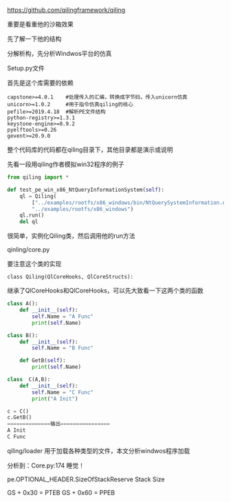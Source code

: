 https://github.com/qilingframework/qiling



重要是看重他的沙箱效果

先了解一下他的结构

分解析构，先分析Windwos平台的仿真



Setup.py文件

首先是这个库需要的依赖

```
capstone>=4.0.1    #处理传入的汇编，转换成字节码，传入unicorn仿真
unicorn>=1.0.2     #用于指令仿真qiling的核心
pefile>=2019.4.18  #解析PE文件结构
python-registry>=1.3.1
keystone-engine>=0.9.2
pyelftools>=0.26
gevent>=20.9.0
```

整个代码库的代码都在qiling目录下，其他目录都是演示或说明



先看一段用qiling作者模拟win32程序的例子

```python
from qiling import *

def test_pe_win_x86_NtQueryInformationSystem(self):
    ql = Qiling(
        ["../examples/rootfs/x86_windows/bin/NtQuerySystemInformation.exe"],
        "../examples/rootfs/x86_windows")
    ql.run()
    del ql
```

很简单，实例化Qiling类，然后调用他的run方法



qinling/core.py

要注意这个类的实现

`class Qiling(QlCoreHooks, QlCoreStructs): ` 

继承了QlCoreHooks和QlCoreHooks，可以先大致看一下这两个类的函数

```python
class A():
    def __init__(self):
        self.Name = "A Func"
        print(self.Name)

class B():
    def __init__(self):
        self.Name = "B Func"

    def GetB(self):
        print(self.Name)

class  C(A,B):
    def __init__(self):
        self.Name = "C Func"
        print("A Init")

c = C()
c.GetB()
==============输出================
A Init
C Func
```


qiling/loader 用于加载各种类型的文件，本文分析windwos程序加载


分析到：Core.py:174 睡觉！






pe.OPTIONAL_HEADER.SizeOfStackReserve   Stack Size


GS + 0x30 = PTEB
GS + 0x60 = PPEB







